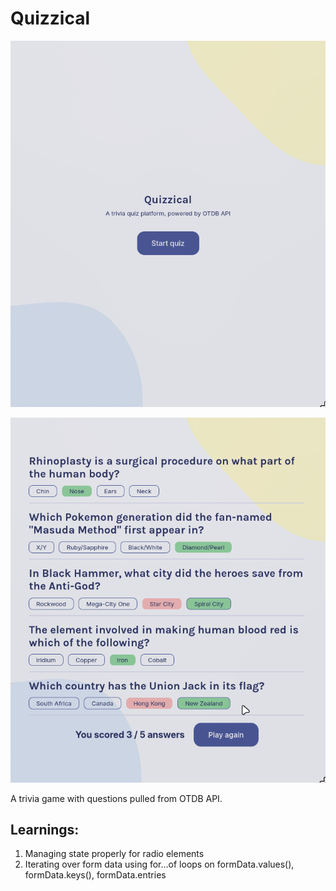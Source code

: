 # Quizzical

![alt text](image.png)

![alt text](image-1.png)

A trivia game with questions pulled from OTDB API.


## Learnings:
1. Managing state properly for radio elements
2. Iterating over form data using for...of loops on formData.values(), formData.keys(), formData.entries